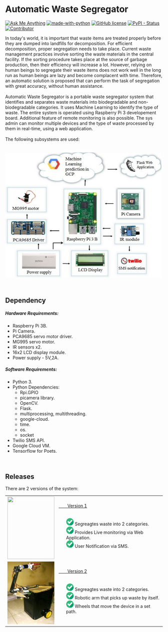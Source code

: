 # Automatic Waste Segregator 
<a href="mailto:dev.dibyo@gmail.com"> ![Ask Me Anything](https://img.shields.io/badge/Ask%20me-anything-1abc9c.svg?longCache=true&style=plastic)</a> [![made-with-python](https://img.shields.io/badge/Made%20with-Python-blue.svg?longCache=true&style=plastic)](https://www.python.org/) [![GitHub license](https://img.shields.io/github/license/Naereen/StrapDown.js.svg?longCache=true&style=plastic)](https://github.com/Naereen/StrapDown.js/blob/master/LICENSE)  <a href="https://github.com/aditya2301/Automatic-Waste-Segregator/graphs/contributors">![PyPI - Status](https://img.shields.io/pypi/status/Django.svg?style=plastic) ![Contributor](https://img.shields.io/badge/Contributors-3-orange.svg?longCache=true&style=plastic)</a><br>

<p>
	In today's world, it is important that waste items are treated properly before they are dumped into landfills for decomposition. For efficient decomposition, proper segregation needs to take place. Current waste management practices involve sorting the waste materials in the central facility. If the sorting procedure takes place at the source of garbage production, then their efficiency will increase a lot. However, relying on human beings to segregate their waste items does not work well in the long run as human beings are lazy and become complacent with time. Therefore, an automatic solution is proposed that can perform the task of segregation with great accuracy, without human assistance.<br><br>
	Automatic Waste Segregator is a portable waste segregator system that identifies and separates waste materials into biodegradable and non-biodegradable categories. It uses Machine Learning to identify the type of waste. The entire system is operated using Raspberry Pi 3 developement board. Additional feature of remote monitoring is also possible. The sys admin can monitor multiple devices and the type of waste processed by them in real-time, using a web application. 
	<br><br>
	The following subsystems are used:
	<br><br>
	<span>&emsp;&emsp;&emsp;&emsp;&emsp;&emsp;&emsp;&emsp;&emsp;&emsp;&emsp;</span>
	<img src="images/block_diagram.JPG" align="center" height="400px" width="500px">
</p>
<br>

## Dependency

##### Hardware Requirements:

- Raspberry Pi 3B.
- Pi Camera.
- PCA9685 servo motor driver.
- MG995 servo motor.
- IR sensors x2.
- 16x2 LCD display module.
- Power supply - 5V,2A.

##### Software Requirements:

- Python 3.
- Python Dependencies:
    - Rpi.GPIO
	- picamera library.
	- OpenCV.
	- Flask.
	- multiprocessing, multithreading.
	- google-cloud.
	- time.
	- os.
	- socket
- Twilio SMS API.
- Google Cloud VM.
- Tensorflow for Poets.

<br>

## Releases

There are 2 versions of the system:<br>

<table align="center">
	<tr>
		<td><img src="images/v1.0.jpeg" height="200px" width="150px"></td>
		<td width="600px">
			<a href="#">&emsp;&emsp;Version 1</a><br><br>
			<ul>
				<img src="images/checked.png"> Segreagtes waste into 2 categories.<br>
				<img src="images/checked.png"> Provides Live monitoring via Web Application.<br>
				<img src="images/checked.png"> User Notification via SMS.
			</ul>
		</td>
	</tr>
	<tr>
		<td><img src="images/v2.0.jpeg" height="200px" width="150px"></td>
		<td width="600px">
			<a href="#">&emsp;&emsp;Version 2</a><br><br>
			<ul>
				<img src="images/checked.png"> Segreagtes waste into 2 categories.<br>
				<img src="images/checked.png"> Robotic arm that picks up waste by itself.<br>
				<img src="images/checked.png"> Wheels that move the device in a set path.
			</ul>
		</td>
	</tr>
</table>